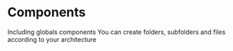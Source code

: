 # Components
Including globals components
You can create folders, subfolders and files according to your architecture
